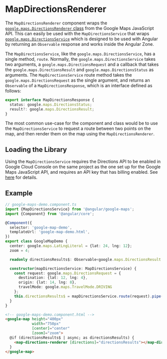 # MapDirectionsRenderer

The `MapDirectionsRenderer` component wraps the [`google.maps.DirectionsRenderer` class](https://developers.google.com/maps/documentation/javascript/reference/directions#DirectionsRenderer) from the Google Maps JavaScript API. This can easily be used with the `MapDirectionsService` that wraps [`google.maps.DirectionsService`](https://developers.google.com/maps/documentation/javascript/reference/directions#DirectionsService) which is designed to be used with Angular by returning an `Observable` response and works inside the Angular Zone.

The `MapDirectionsService`, like the `google.maps.DirectionsService`, has a single method, `route`. Normally, the `google.maps.DirectionsService` takes two arguments, a `google.maps.DirectionsRequest` and a callback that takes the `google.maps.DirectionsResult` and `google.maps.DirectionsStatus` as arguments. The `MapDirectionsService` route method takes the `google.maps.DirectionsRequest` as the single argument, and returns an `Observable` of a `MapDirectionsResponse`, which is an interface defined as follows:

```typescript
export interface MapDirectionsResponse {
  status: google.maps.DirectionsStatus;
  result?: google.maps.DirectionsResult;
}
```

The most common use-case for the component and class would be to use the `MapDirectionsService` to request a route between two points on the map, and then render them on the map using the `MapDirectionsRenderer`.

## Loading the Library

Using the `MapDirectionsService` requires the Directions API to be enabled in Google Cloud Console on the same project as the one set up for the Google Maps JavaScript API, and requires an API key that has billing enabled. See [here](https://developers.google.com/maps/documentation/javascript/directions#GetStarted) for details.

## Example

```typescript
// google-maps-demo.component.ts
import {MapDirectionsService} from '@angular/google-maps';
import {Component} from '@angular/core';

@Component({
  selector: 'google-map-demo',
  templateUrl: 'google-map-demo.html',
})
export class GoogleMapDemo {
  center: google.maps.LatLngLiteral = {lat: 24, lng: 12};
  zoom = 4;

  readonly directionsResults$: Observable<google.maps.DirectionsResult|undefined>;

  constructor(mapDirectionsService: MapDirectionsService) {
    const request: google.maps.DirectionsRequest = {
      destination: {lat: 12, lng: 4},
      origin: {lat: 14, lng: 8},
      travelMode: google.maps.TravelMode.DRIVING
    };
    this.directionsResults$ = mapDirectionsService.route(request).pipe(map(response => response.result));
  }
}
```

```html
<!-- google-maps-demo.component.html -->
<google-map height="400px"
            width="750px"
            [center]="center"
            [zoom]="zoom">
  @if (directionsResults$ | async; as directionsResults) {
    <map-directions-renderer [directions]="directionsResults"></map-directions-renderer>
  }
</google-map>
```

